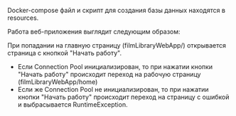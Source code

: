 Docker-compose файл и скрипт для создания базы данных находятся в resources.

Работа веб-приложения выглядит следующим образом:

При попадании на главную страницу (filmLibraryWebApp/) открывается страница с кнопкой "Начать работу".
- Если Connection Pool инициализирован, то при нажатии кнопки "Начать работу" происходит переход на рабочую страницу (filmLibraryWebApp/home)
- Если же Connection Pool не инициализирован, то при нажатии кнопки "Начать работу" происходит переход на страницу с ошибкой и выбрасывается RuntimeException.


